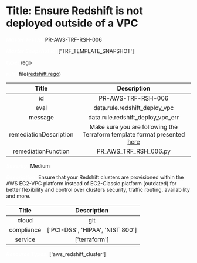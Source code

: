 



# Title: Ensure Redshift is not deployed outside of a VPC


***<font color="white">Master Test Id:</font>*** PR-AWS-TRF-RSH-006

***<font color="white">Master Snapshot Id:</font>*** ['TRF_TEMPLATE_SNAPSHOT']

***<font color="white">type:</font>*** rego

***<font color="white">rule:</font>*** file([redshift.rego])  
  
  
  
  

|Title|Description|
| :---: | :---: |
|id|PR-AWS-TRF-RSH-006|
|eval|data.rule.redshift_deploy_vpc|
|message|data.rule.redshift_deploy_vpc_err|
|remediationDescription|Make sure you are following the Terraform template format presented <a href='https://registry.terraform.io/providers/hashicorp/aws/latest/docs/resources/redshift_cluster' target='_blank'>here</a>|
|remediationFunction|PR_AWS_TRF_RSH_006.py|


***<font color="white">Severity:</font>*** Medium

***<font color="white">Description:</font>*** Ensure that your Redshift clusters are provisioned within the AWS EC2-VPC platform instead of EC2-Classic platform (outdated) for better flexibility and control over clusters security, traffic routing, availability and more.  
  
  

|Title|Description|
| :---: | :---: |
|cloud|git|
|compliance|['PCI-DSS', 'HIPAA', 'NIST 800']|
|service|['terraform']|


***<font color="white">Resource Types:</font>*** ['aws_redshift_cluster']


[redshift.rego]: https://github.com/prancer-io/prancer-compliance-test/tree/master/aws/terraform/redshift.rego
